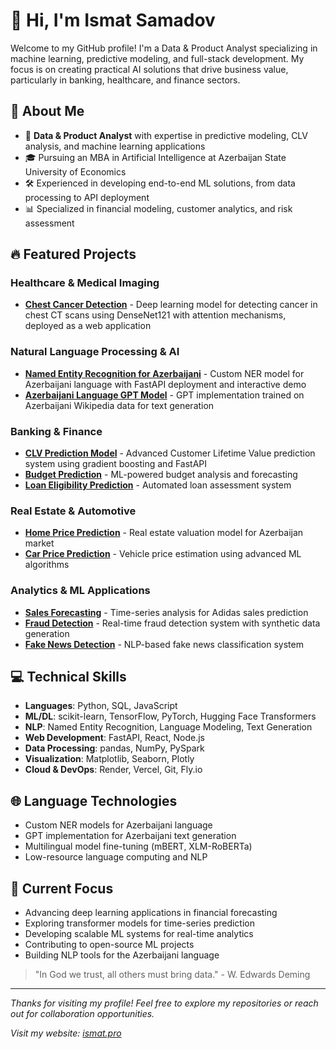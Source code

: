 # 👋 Hi, I'm Ismat Samadov
Welcome to my GitHub profile! I'm a Data & Product Analyst specializing in machine learning, predictive modeling, and full-stack development. My focus is on creating practical AI solutions that drive business value, particularly in banking, healthcare, and finance sectors.

## 🚀 About Me
- 💼 **Data & Product Analyst** with expertise in predictive modeling, CLV analysis, and machine learning applications
- 🎓 Pursuing an MBA in Artificial Intelligence at Azerbaijan State University of Economics
- 🛠️ Experienced in developing end-to-end ML solutions, from data processing to API deployment
- 📊 Specialized in financial modeling, customer analytics, and risk assessment

## 🔥 Featured Projects

### Healthcare & Medical Imaging
- [**Chest Cancer Detection**](https://github.com/Ismat-Samadov/chest_cancer_detection) - Deep learning model for detecting cancer in chest CT scans using DenseNet121 with attention mechanisms, deployed as a web application

### Natural Language Processing & AI
- [**Named Entity Recognition for Azerbaijani**](https://github.com/Ismat-Samadov/Named_Entity_Recognition) - Custom NER model for Azerbaijani language with FastAPI deployment and interactive demo
- [**Azerbaijani Language GPT Model**](https://github.com/Ismat-Samadov/GPT) - GPT implementation trained on Azerbaijani Wikipedia data for text generation

### Banking & Finance
- [**CLV Prediction Model**](https://clv-model.onrender.com/) - Advanced Customer Lifetime Value prediction system using gradient boosting and FastAPI
- [**Budget Prediction**](https://github.com/Ismat-Samadov/Budget_Prediction) - ML-powered budget analysis and forecasting
- [**Loan Eligibility Prediction**](https://github.com/Ismat-Samadov/Loan_Eligiblity) - Automated loan assessment system

### Real Estate & Automotive
- [**Home Price Prediction**](https://github.com/Ismat-Samadov/Home_Price_Prediciton) - Real estate valuation model for Azerbaijan market
- [**Car Price Prediction**](https://github.com/Ismat-Samadov/Car_Price_Prediction) - Vehicle price estimation using advanced ML algorithms

### Analytics & ML Applications
- [**Sales Forecasting**](https://github.com/Ismat-Samadov/Sales_Forecasting) - Time-series analysis for Adidas sales prediction
- [**Fraud Detection**](https://github.com/Ismat-Samadov/fraud_detection) - Real-time fraud detection system with synthetic data generation
- [**Fake News Detection**](https://github.com/Ismat-Samadov/Fake_News_Detection) - NLP-based fake news classification system

## 💻 Technical Skills
- **Languages**: Python, SQL, JavaScript
- **ML/DL**: scikit-learn, TensorFlow, PyTorch, Hugging Face Transformers
- **NLP**: Named Entity Recognition, Language Modeling, Text Generation
- **Web Development**: FastAPI, React, Node.js
- **Data Processing**: pandas, NumPy, PySpark
- **Visualization**: Matplotlib, Seaborn, Plotly
- **Cloud & DevOps**: Render, Vercel, Git, Fly.io

## 🌐 Language Technologies
- Custom NER models for Azerbaijani language
- GPT implementation for Azerbaijani text generation
- Multilingual model fine-tuning (mBERT, XLM-RoBERTa)
- Low-resource language computing and NLP

## 🌱 Current Focus
- Advancing deep learning applications in financial forecasting
- Exploring transformer models for time-series prediction
- Developing scalable ML systems for real-time analytics
- Contributing to open-source ML projects
- Building NLP tools for the Azerbaijani language

> "In God we trust, all others must bring data." - W. Edwards Deming

---
*Thanks for visiting my profile! Feel free to explore my repositories or reach out for collaboration opportunities.*

*Visit my website: [ismat.pro](https://www.ismat.pro/)*
